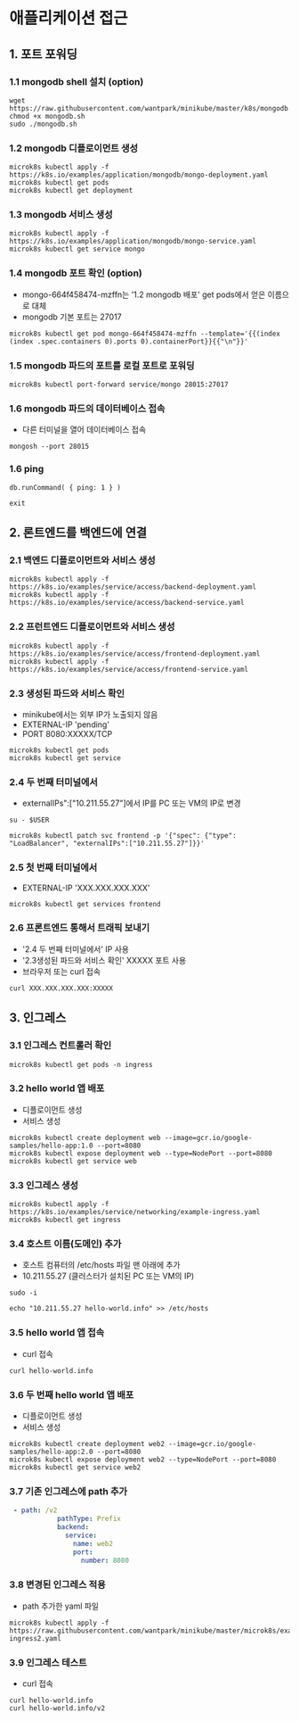 # 애플리케이션 접근

## 1. 포트 포워딩

### 1.1 mongodb shell 설치 (option)

```text
wget https://raw.githubusercontent.com/wantpark/minikube/master/k8s/mongodb.sh
chmod +x mongodb.sh
sudo ./mongodb.sh
```

### 1.2 mongodb 디플로이먼트 생성

```text
microk8s kubectl apply -f https://k8s.io/examples/application/mongodb/mongo-deployment.yaml
microk8s kubectl get pods
microk8s kubectl get deployment
```

### 1.3 mongodb 서비스 생성

```text
microk8s kubectl apply -f https://k8s.io/examples/application/mongodb/mongo-service.yaml
microk8s kubectl get service mongo
```

### 1.4 mongodb 포트 확인 (option)

-   mongo-664f458474-mzffn는 '1.2 mongodb 배포' get pods에서 얻은 이름으로 대체
-   mongodb 기본 포트는 27017

```text
microk8s kubectl get pod mongo-664f458474-mzffn --template='{{(index (index .spec.containers 0).ports 0).containerPort}}{{"\n"}}'
```

### 1.5 mongodb 파드의 포트를 로컬 포트로 포워딩

```text
microk8s kubectl port-forward service/mongo 28015:27017
```

### 1.6 mongodb 파드의 데이터베이스 접속

-   다른 터미널을 열어 데이터베이스 접속

```text
mongosh --port 28015
```

### 1.6 ping

```text
db.runCommand( { ping: 1 } )

exit
```

## 2. 론트엔드를 백엔드에 연결

### 2.1 백엔드 디플로이먼트와 서비스 생성

```text
microk8s kubectl apply -f https://k8s.io/examples/service/access/backend-deployment.yaml
microk8s kubectl apply -f https://k8s.io/examples/service/access/backend-service.yaml
```

### 2.2 프런트엔드 디플로이먼트와 서비스 생성

```text
microk8s kubectl apply -f https://k8s.io/examples/service/access/frontend-deployment.yaml
microk8s kubectl apply -f https://k8s.io/examples/service/access/frontend-service.yaml
```

### 2.3 생성된 파드와 서비스 확인

-   minikube에서는 외부 IP가 노출되지 않음
-   EXTERNAL-IP 'pending'
-   PORT 8080:XXXXX/TCP

```text
microk8s kubectl get pods
microk8s kubectl get service
```

### 2.4 두 번째 터미널에서

-   externalIPs":["10.211.55.27"]에서 IP를 PC 또는 VM의 IP로 변경

```text
su - $USER

microk8s kubectl patch svc frontend -p '{"spec": {"type": "LoadBalancer", "externalIPs":["10.211.55.27"]}}'
```

### 2.5 첫 번째 터미널에서

-   EXTERNAL-IP 'XXX.XXX.XXX.XXX'

```text
microk8s kubectl get services frontend
```

### 2.6 프론트엔드 통해서 트래픽 보내기

-   '2.4 두 번째 터미널에서' IP 사용
-   '2.3생성된 파드와 서비스 확인' XXXXX 포트 사용
-   브라우저 또는 curl 접속

```text
curl XXX.XXX.XXX.XXX:XXXXX
```

## 3. 인그레스

### 3.1 인그레스 컨트롤러 확인

```text
microk8s kubectl get pods -n ingress
```

### 3.2 hello world 앱 배포

-   디플로이먼트 생성
-   서비스 생성

```text
microk8s kubectl create deployment web --image=gcr.io/google-samples/hello-app:1.0 --port=8080
microk8s kubectl expose deployment web --type=NodePort --port=8080
microk8s kubectl get service web
```

### 3.3 인그레스 생성

```text
microk8s kubectl apply -f https://k8s.io/examples/service/networking/example-ingress.yaml
microk8s kubectl get ingress
```

### 3.4 호스트 이름(도메인) 추가

-   호스트 컴퓨터의 /etc/hosts 파일 맨 아래에 추가
-   10.211.55.27 (클러스터가 설치된 PC 또는 VM의 IP)

```text
sudo -i

echo "10.211.55.27 hello-world.info" >> /etc/hosts
```

### 3.5 hello world 앱 접속

-   curl 접속

```text
curl hello-world.info
```

### 3.6 두 번째 hello world 앱 배포

-   디플로이먼트 생성
-   서비스 생성

```text
microk8s kubectl create deployment web2 --image=gcr.io/google-samples/hello-app:2.0 --port=8080
microk8s kubectl expose deployment web2 --type=NodePort --port=8080
microk8s kubectl get service web2
```

### 3.7 기존 인그레스에 path 추가

```yaml
 - path: /v2
            pathType: Prefix
            backend:
              service:
                name: web2
                port:
                  number: 8080
```

### 3.8 변경된 인그레스 적용

-   path 추가한 yaml 파일

```text
microk8s kubectl apply -f https://raw.githubusercontent.com/wantpark/minikube/master/microk8s/example-ingress2.yaml
```

### 3.9 인그레스 테스트

-   curl 접속

```text
curl hello-world.info
curl hello-world.info/v2
```
